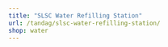 ```yaml
---
title: "SLSC Water Refilling Station"
url: /tandag/slsc-water-refilling-station/
shop: water
---
```

